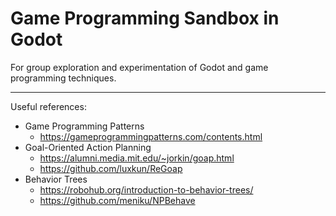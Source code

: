 # Game Programming Sandbox in Godot

For group exploration and experimentation of Godot and game programming techniques.

---

Useful references:
- Game Programming Patterns
    - https://gameprogrammingpatterns.com/contents.html
- Goal-Oriented Action Planning
    - https://alumni.media.mit.edu/~jorkin/goap.html
    - https://github.com/luxkun/ReGoap
- Behavior Trees
    - https://robohub.org/introduction-to-behavior-trees/
    - https://github.com/meniku/NPBehave
  

